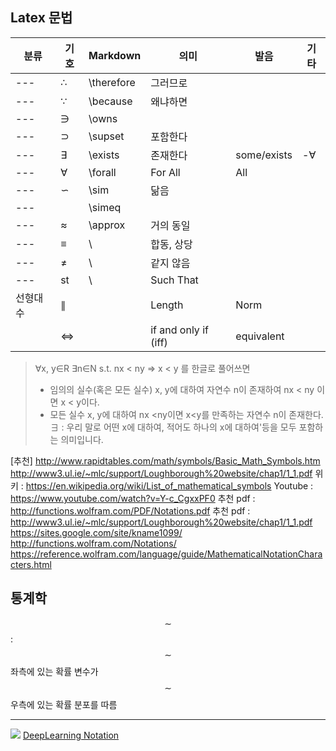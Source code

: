 ## Latex 문법

|분류|기호| Markdown  |   의미  | 발음  | 기타  |
|---|---|-----------|---------|---|---|
|---| ∴ |\therefore | 그러므로 |   |   |
|---| ∵ |\because   | 왜냐하면 |   |   |
|---| ∋ |\owns   |   |   |   |
|---| ⊃ |\supset   | 포함한다 |   |   |
|---| ∃ |\exists   | 존재한다 | some/exists  | -∀  |
|---| ∀ |\forall   | For All |All   |   |
|---| ∽ |\sim   | 닮음 |   |   |
|---|   |\simeq   |  |   |   |
|---| ≈ |\approx  | 거의 동일 |   |   |
|---| ≡ |\   | 합동, 상당 |   |   |
|---| ≠ |\   | 같지 않음 |   |   |
|---| st  |\   | Such That |   |   |
|선형대수|∥|    | Length | Norm |
|       |⇔ |       |if and only if (iff) |equivalent||

> ∀x, y∈R  ∃n∈N  s.t. nx < ny ⇒ x < y   를 한글로 풀어쓰면
> * 임의의 실수(혹은 모든 실수) x, y에 대하여 자연수 n이 존재하여 nx < ny 이면 x < y이다.
> * 모든 실수 x, y에 대하여 nx <ny이면 x<y를 만족하는 자연수 n이 존재한다.
> ∃ : 우리 말로 어떤 x에 대하여, 적어도 하나의 x에 대하여'등을 모두 포함하는 의미입니다.

[추천] http://www.rapidtables.com/math/symbols/Basic_Math_Symbols.htm
http://www3.ul.ie/~mlc/support/Loughborough%20website/chap1/1_1.pdf
위키 : https://en.wikipedia.org/wiki/List_of_mathematical_symbols
Youtube : https://www.youtube.com/watch?v=Y-c_CgxxPF0
추천 pdf : http://functions.wolfram.com/PDF/Notations.pdf 
추천 pdf : http://www3.ul.ie/~mlc/support/Loughborough%20website/chap1/1_1.pdf
https://sites.google.com/site/kname1099/
http://functions.wolfram.com/Notations/
https://reference.wolfram.com/language/guide/MathematicalNotationCharacters.html



## 통계학 
$$\sim $$ : $$\sim $$ 좌측에 있는 확률 변수가 $$\sim $$우측에 있는 확률 분포를 따름

---
![](https://i.imgur.com/OpGOZCg.png)
[DeepLearning Notation](http://www.deeplearningbook.org/contents/notation.html)